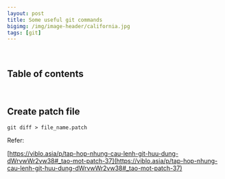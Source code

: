 ```yaml
---
layout: post
title: Some useful git commands
bigimg: /img/image-header/california.jpg
tags: [git]
---
```





<br>

## Table of contents




<br>

## Create patch file

```git
git diff > file_name.patch
```


Refer:

[https://viblo.asia/p/tap-hop-nhung-cau-lenh-git-huu-dung-dWrvwWr2vw38#_tao-mot-patch-37](https://viblo.asia/p/tap-hop-nhung-cau-lenh-git-huu-dung-dWrvwWr2vw38#_tao-mot-patch-37)